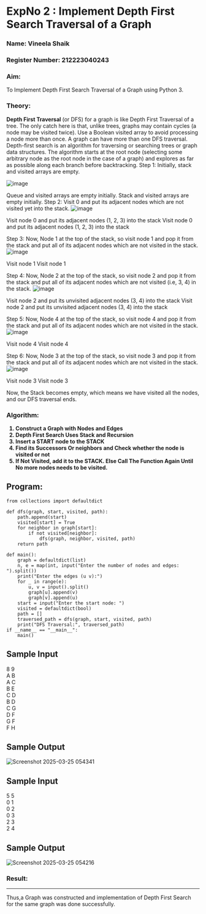 <h1>ExpNo 2 : Implement Depth First Search Traversal of a Graph</h1> 
<h3>Name: Vineela Shaik </h3>
<h3>Register Number:  212223040243 </h3>
<H3>Aim:</H3>
<p> To Implement Depth First Search Traversal of a Graph using Python 3.</p>
<h3>Theory:</h3>
<strong>Depth First Traversal </strong>(or DFS) for a graph is like Depth First Traversal of a tree. The only catch here is that, unlike trees, graphs may contain cycles (a node may be visited twice). Use a Boolean visited array to avoid processing a node more than once. A graph can have more than one DFS traversal. 
Depth-first search is an algorithm for traversing or searching trees or graph data structures. The algorithm starts at the root node (selecting some arbitrary node as the root node in the case of a graph) and explores as far as possible along each branch before backtracking.
Step 1: Initially, stack and visited arrays are empty.

 ![image](https://github.com/natsaravanan/19AI405FUNDAMENTALSOFARTIFICIALINTELLIGENCE/assets/87870499/640b3c6f-3ac1-49a2-a955-68da9a71f446)


Queue and visited arrays are empty initially.
Stack and visited arrays are empty initially.
Step 2: Visit 0 and put its adjacent nodes which are not visited yet into the stack.
 ![image](https://github.com/natsaravanan/19AI405FUNDAMENTALSOFARTIFICIALINTELLIGENCE/assets/87870499/86dcf7d9-1f9d-49b0-a821-5976a6e77606)

 Visit node 0 and put its adjacent nodes (1, 2, 3) into the stack
 Visit node 0 and put its adjacent nodes (1, 2, 3) into the stack

Step 3: Now, Node 1 at the top of the stack, so visit node 1 and pop it from the stack and put all of its adjacent nodes which are not visited in the stack.
 ![image](https://github.com/natsaravanan/19AI405FUNDAMENTALSOFARTIFICIALINTELLIGENCE/assets/87870499/e6017942-08b1-4742-87ad-c97eb97bf985)

Visit node 1
 Visit node 1

Step 4: Now, Node 2 at the top of the stack, so visit node 2 and pop it from the stack and put all of its adjacent nodes which are not visited (i.e, 3, 4) in the stack.
 ![image](https://github.com/natsaravanan/19AI405FUNDAMENTALSOFARTIFICIALINTELLIGENCE/assets/87870499/6e6d123c-60ae-4f9c-a27c-c4fc7e57d57c)

 Visit node 2 and put its unvisited adjacent nodes (3, 4) into the stack
 Visit node 2 and put its unvisited adjacent nodes (3, 4) into the stack

Step 5: Now, Node 4 at the top of the stack, so visit node 4 and pop it from the stack and put all of its adjacent nodes which are not visited in the stack.
 ![image](https://github.com/natsaravanan/19AI405FUNDAMENTALSOFARTIFICIALINTELLIGENCE/assets/87870499/20b76a05-5668-4da5-8189-e10fb1bb7238)

 Visit node 4
 Visit node 4

Step 6: Now, Node 3 at the top of the stack, so visit node 3 and pop it from the stack and put all of its adjacent nodes which are not visited in the stack.
 ![image](https://github.com/natsaravanan/19AI405FUNDAMENTALSOFARTIFICIALINTELLIGENCE/assets/87870499/3b88f04a-7846-4f75-89b4-22bbd5b48e52)

Visit node 3
Visit node 3

Now, the Stack becomes empty, which means we have visited all the nodes, and our DFS traversal ends.

<h3>Algorithm:</h3>
<B><ol>
 <li>Construct a Graph with Nodes and Edges</li>
 <li>Depth First Search Uses Stack and Recursion</li>
 <li>Insert a START node to the STACK</li>
 <li>Find its Successors Or neighbors and Check whether the node is visited or not</li>
 <li>If Not Visited, add it to the STACK. Else Call The Function Again Until No more nodes needs to be visited.</li>
</ol></B>

## Program:
```
from collections import defaultdict

def dfs(graph, start, visited, path):
    path.append(start)
    visited[start] = True
    for neighbor in graph[start]:
        if not visited[neighbor]:
            dfs(graph, neighbor, visited, path)
    return path

def main():
    graph = defaultdict(list)
    n, e = map(int, input("Enter the number of nodes and edges: ").split())
    print("Enter the edges (u v):")
    for _ in range(e):
        u, v = input().split()
        graph[u].append(v)
        graph[v].append(u)
    start = input("Enter the start node: ")
    visited = defaultdict(bool)
    path = []
    traversed_path = dfs(graph, start, visited, path)
    print("DFS Traversal:", traversed_path)
if __name__ == "__main__":
    main()
```
## Sample Input

8 9 <BR>
A B <BR>
A C <BR>
B E <BR>
C D <BR>
B D <BR>
C G <BR>
D F <BR>
G F <BR>
F H <BR>

## Sample Output

![Screenshot 2025-03-25 054341](https://github.com/user-attachments/assets/275d0153-6034-4492-b2d0-6e7fce6a9ee9)



## Sample Input

5 5 <BR>
0 1 <BR>
0 2 <BR>
0 3 <BR>
2 3 <BR>
2 4 <BR>

## Sample Output

![Screenshot 2025-03-25 054216](https://github.com/user-attachments/assets/0a039eb2-82b1-4c59-9ce4-145ce35449eb)


<h3>Result:</h3>
<hr>
<p>Thus,a Graph was constructed and implementation of Depth First Search for the same graph was done successfully.</p>
